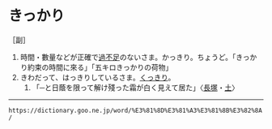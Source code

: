 # きっかり

［副］
1. 時間・數量などが正確で[過不足](かふそく（過不足）)のないさま。かっきり。ちょうど。「きっかり約束の時間に來る」「五キロきっかりの荷物」
2. きわだって、はっきりしているさま。[くっきり](くっきり)。    
    1.  「─と日蔭を限って解け殘った霜が白く見えて居た」〈[長塚](https://dictionary.goo.ne.jp/word/person/%E9%95%B7%E5%A1%9A%E7%AF%80/#jn-163178)・[土](https://dictionary.goo.ne.jp/word/%E5%9C%9F_%28%E3%81%A4%E3%81%A1%29/#jn-147486)〉

---
`https://dictionary.goo.ne.jp/word/%E3%81%8D%E3%81%A3%E3%81%8B%E3%82%8A/`